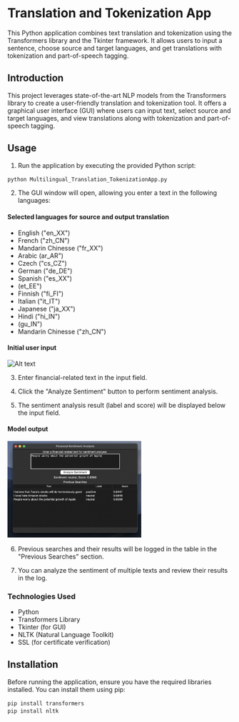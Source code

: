 # Translation and Tokenization App

This Python application combines text translation and tokenization using the Transformers library and the Tkinter framework. It allows users to input a sentence, choose source and target languages, and get translations with tokenization and part-of-speech tagging.

## Introduction

This project leverages state-of-the-art NLP models from the Transformers library to create a user-friendly translation and tokenization tool. It offers a graphical user interface (GUI) where users can input text, select source and target languages, and view translations along with tokenization and part-of-speech tagging.

## Usage

1. Run the application by executing the provided Python script:

```python
python Multilingual_Translation_TokenizationApp.py
```
2. The GUI window will open, allowing you enter a text in the following languages: 

#### Selected languages for source and output translation

- English ("en_XX") 
- French ("zh_CN")
- Mandarin Chinesse ("fr_XX")
- Arabic (ar_AR")
- Czech ("cs_CZ")
- German ("de_DE")
- Spanish ("es_XX")
- (et_EE")
- Finnish ("fi_FI")
- Italian ("it_IT")
- Japanese ("ja_XX")
- Hindi ("hi_IN")
- (gu_IN")
- Mandarin Chinesse ("zh_CN")

#### Initial user input
<img src="gonzalovaldenebro/NaturalLanguageProcessing-Portfolio/Part 3 - Syntax, Parsing, and Linguistic Structures/Project/Images/1.png" alt="Alt text" width="300"/>

3. Enter financial-related text in the input field.

4. Click the "Analyze Sentiment" button to perform sentiment analysis.
  
5. The sentiment analysis result (label and score) will be displayed below the input field.

#### Model output
<img src="https://github.com/gonzalovaldenebro/NaturalLanguageProcessing-Portfolio/blob/d45d2ae37e2ac557121d29e3466b3ba83349c909/Part%201%20-%20Exploring%20Pre-Trained%20NLP%20Models/Project/Images/model_results.png" alt="Alt text" width="300"/>
  
6. Previous searches and their results will be logged in the table in the "Previous Searches" section.
  
7. You can analyze the sentiment of multiple texts and review their results in the log.

### Technologies Used

- Python
- Transformers Library
- Tkinter (for GUI)
- NLTK (Natural Language Toolkit)
- SSL (for certificate verification)

## Installation

Before running the application, ensure you have the required libraries installed. You can install them using pip:

```bash
pip install transformers
pip install nltk
